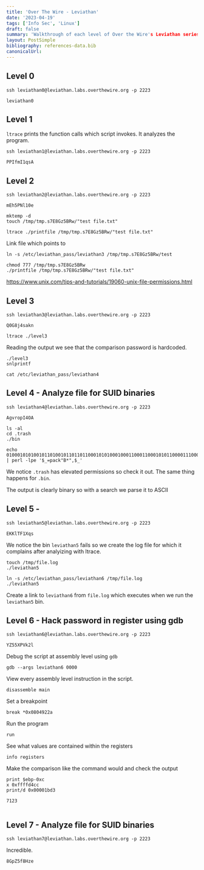 ```yaml
---
title: 'Over The Wire - Leviathan'
date: '2023-04-19'
tags: ['Info Sec', 'Linux']
draft: false
summary: 'Walkthrough of each level of Over the Wire's Leviathan series. Its a CLI game which helps players master Linux, SSH, and much more.'
layout: PostSimple
bibliography: references-data.bib
canonicalUrl:
---
```


## Level 0

```
ssh leviathan0@leviathan.labs.overthewire.org -p 2223
```

```
leviathan0
```

## Level 1

`ltrace` prints the function calls which script invokes. It analyzes the program.

```
ssh leviathan1@leviathan.labs.overthewire.org -p 2223
```

```
PPIfmI1qsA
```

## Level 2

```
ssh leviathan2@leviathan.labs.overthewire.org -p 2223
```

```
mEh5PNl10e
```

```
mktemp -d
touch /tmp/tmp.s7E8Gz5BRw/"test file.txt"

ltrace ./printfile /tmp/tmp.s7E8Gz5BRw/"test file.txt"
```

Link file which points to

```
ln -s /etc/leviathan_pass/leviathan3 /tmp/tmp.s7E8Gz5BRw/test
```

```
chmod 777 /tmp/tmp.s7E8Gz5BRw
./printfile /tmp/tmp.s7E8Gz5BRw/"test file.txt"
```

https://www.unix.com/tips-and-tutorials/19060-unix-file-permissions.html

## Level 3

```
ssh leviathan3@leviathan.labs.overthewire.org -p 2223
```

```
Q0G8j4sakn
```

```
ltrace ./level3
```

Reading the output we see that the comparison password is hardcoded.

```
./level3
snlprintf

cat /etc/leviathan_pass/leviathan4
```

## Level 4 - Analyze file for SUID binaries

```
ssh leviathan4@leviathan.labs.overthewire.org -p 2223
```

```
AgvropI4OA
```

```
ls -al
cd .trash
./bin

echo 0100010101001011010010110110110001010100010001100011000101011000011100010111001100001010 | perl -lpe '$_=pack"B*",$_'
```

We notice `.trash` has elevated permissions so check it out.
The same thing happens for `.bin`.

The output is clearly binary so with a search we parse it to ASCII

## Level 5 -

```
ssh leviathan5@leviathan.labs.overthewire.org -p 2223
```

```
EKKlTF1Xqs
```

We notice the bin `leviathan5` fails so we create the log file for which it
complains after analyizing with ltrace.

```
touch /tmp/file.log
./leviathan5
```

```
ln -s /etc/leviathan_pass/leviathan6 /tmp/file.log
./leviathan5
```

Create a link to `leviathan6` from `file.log` which executes when we run the `leviathan5` bin.

## Level 6 - Hack password in register using gdb

```
ssh leviathan6@leviathan.labs.overthewire.org -p 2223
```

```
YZ55XPVk2l
```

Debug the script at assembly level using `gdb`

```
gdb --args leviathan6 0000
```

View every assembly level instruction in the script.

```
disassemble main
```

Set a breakpoint

```
break *0x0804922a
```

Run the program

```
run
```

See what values are contained within the registers

```
info registers
```

Make the comparison like the command would and check the output

```
print $ebp-0xc
x 0xffffd4cc
print/d 0x00001bd3

7123
```

```

```

## Level 7 - Analyze file for SUID binaries

```
ssh leviathan7@leviathan.labs.overthewire.org -p 2223
```

Incredible.

```
8GpZ5f8Hze
```
